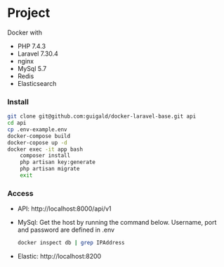 # Project
Docker with 
- PHP 7.4.3
- Laravel 7.30.4
- nginx
- MySql 5.7
- Redis
- Elasticsearch

### Install
```bash
git clone git@github.com:guigald/docker-laravel-base.git api
cd api
cp .env-example.env
docker-compose build
docker-copose up -d
docker exec -it app bash
    composer install
    php artisan key:generate
    php artisan migrate
    exit
```

### Access
- API: http://localhost:8000/api/v1

- MySql: Get the host by running the command below. Username, port and password are defined in .env 
    ```bash
    docker inspect db | grep IPAddress
    ```
- Elastic:  http://localhost:8200